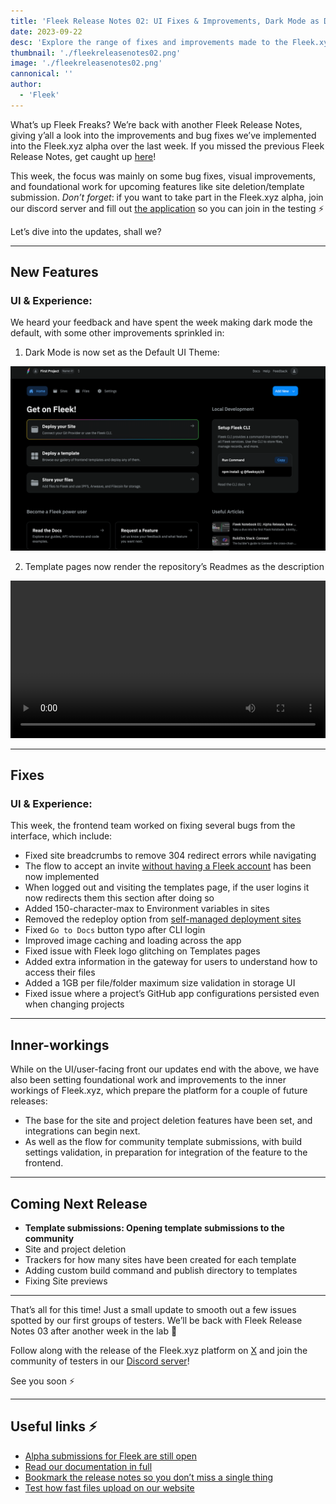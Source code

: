 ```yaml
---
title: 'Fleek Release Notes 02: UI Fixes & Improvements, Dark Mode as Default'
date: 2023-09-22
desc: 'Explore the range of fixes and improvements made to the Fleek.xyz alpha this week in the latest Fleek Release Notes.'
thumbnail: './fleekreleasenotes02.png'
image: './fleekreleasenotes02.png'
cannonical: ''
author:
  - 'Fleek'
---
```


What’s up Fleek Freaks? We’re back with another Fleek Release Notes, giving y’all a look into the improvements and bug fixes we’ve implemented into the Fleek.xyz alpha over the last week. If you missed the previous Fleek Release Notes, get caught up [here](https://blog.fleek.xyz/post/fleek-notebook-01/)!

This week, the focus was mainly on some bug fixes, visual improvements, and foundational work for upcoming features like site deletion/template submission. _Don’t forget_: if you want to take part in the Fleek.xyz alpha, join our discord server and fill out [the application](https://fleekxyz.typeform.com/alpha-access) so you can join in the testing ⚡

Let’s dive into the updates, shall we?

---

## New Features

### UI & Experience:

We heard your feedback and have spent the week making dark mode the default, with some other improvements sprinkled in:

1. Dark Mode is now set as the Default UI Theme:

![](./dark-mode-alpha.png)

2. Template pages now render the repository’s Readmes as the description

<video width="100%" height="auto" autoplay loop>
 <source src="./tempreadme.mp4" type="video/mp4">
 Your browser does not support the video tag.
</video>

---

## Fixes

### UI & Experience:

This week, the frontend team worked on fixing several bugs from the interface, which include:

- Fixed site breadcrumbs to remove 304 redirect errors while navigating
- The flow to accept an invite [without having a Fleek account](https://docs.fleek.xyz/docs/Accounts) has been now implemented
- When logged out and visiting the templates page, if the user logins it now redirects them this section after doing so
- Added 150-character-max to Environment variables in sites
- Removed the redeploy option from [self-managed deployment sites](https://docs.fleek.xyz/docs/Sites/self-hosted#setting-up-a-self-managed-deployment)
- Fixed `Go to Docs` button typo after CLI login
- Improved image caching and loading across the app
- Fixed issue with Fleek logo glitching on Templates pages
- Added extra information in the gateway for users to understand how to access their files
- Added a 1GB per file/folder maximum size validation in storage UI
- Fixed issue where a project’s GitHub app configurations persisted even when changing projects

---

## Inner-workings

While on the UI/user-facing front our updates end with the above, we have also been setting foundational work and improvements to the inner workings of Fleek.xyz, which prepare the platform for a couple of future releases:

- The base for the site and project deletion features have been set, and integrations can begin next.
- As well as the flow for community template submissions, with build settings validation, in preparation for integration of the feature to the frontend.

---

## Coming Next Release

- **Template submissions: Opening template submissions to the community**
- Site and project deletion
- Trackers for how many sites have been created for each template
- Adding custom build command and publish directory to templates
- Fixing Site previews

---

That’s all for this time! Just a small update to smooth out a few issues spotted by our first groups of testers. We’ll be back with Fleek Release Notes 03 after another week in the lab 🤙

Follow along with the release of the Fleek.xyz platform on [X](https://twitter.com/fleek) and join the community of testers in our [Discord server](http://discord.gg/fleek)!

See you soon ⚡

---

## Useful links ⚡

- [Alpha submissions for Fleek are still open](https://fleekxyz.typeform.com/alpha-access)
- [Read our documentation in full](https://docs.fleek.xyz/)
- [Bookmark the release notes so you don’t miss a single thing](https://docs.fleek.xyz/release-notes)
- [Test how fast files upload on our website](https://fleek.xyz/storage/)
